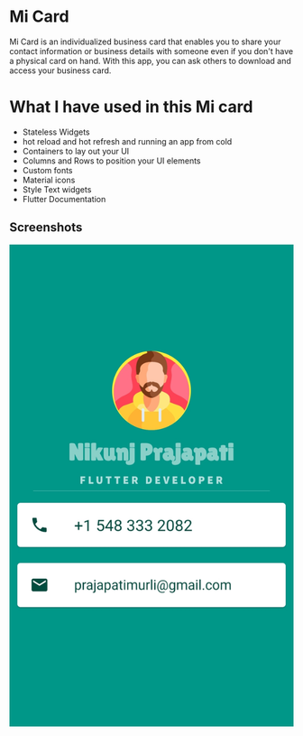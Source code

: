 # Mi Card

Mi Card is an individualized business card that enables you to share your contact information or business details with someone even if you don't have a physical card on hand. With this app, you can ask others to download and access your business card.

# What I have used in this Mi card

- Stateless Widgets
- hot reload and hot refresh and running an app from cold
- Containers to lay out your UI
- Columns and Rows to position your UI elements
- Custom fonts
- Material icons
- Style Text widgets
- Flutter Documentation

## Screenshots

![App Screenshot](https://github.com/murli0038/Mi_Card/blob/master/images/ss1.jpg)
